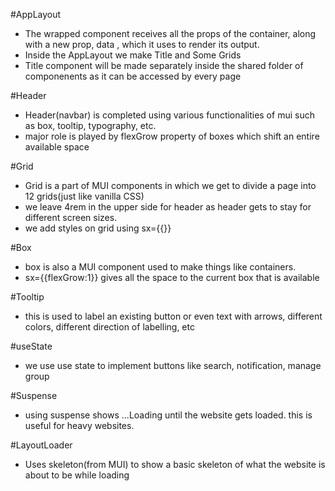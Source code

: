 #AppLayout
- The wrapped component receives all the props of the container, along with a new prop, data , which it uses to render its output.
- Inside the AppLayout we make Title and Some Grids
- Title component will be made separately inside the shared folder of componenents as it can be accessed by every page

#Header
- Header(navbar) is completed using various functionalities of mui such as box, tooltip, typography, etc.
- major role is played by flexGrow property of boxes which shift an entire available space

#Grid
- Grid is a part of MUI components in which we get to divide a page into 12 grids(just like vanilla CSS)
- we leave 4rem in the upper side for header as header gets to stay for different screen sizes.
- we add styles on grid using sx={{}}

#Box 
- box is also a MUI component used to make things like containers.
- sx={{flexGrow:1}} gives all the space to the current box that is available

#Tooltip
- this is used to label an existing button or even text with arrows, different colors, different direction of labelling, etc

#useState
- we use use state to implement buttons like search, notification, manage group

#Suspense
- using suspense shows ...Loading until the website gets loaded. this is useful for heavy websites.

#LayoutLoader
- Uses skeleton(from MUI) to show a basic skeleton of what the website is about to be while loading

